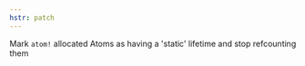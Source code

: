 ```yaml
---
hstr: patch
---
```


Mark `atom!` allocated Atoms as having a 'static' lifetime and stop refcounting them
